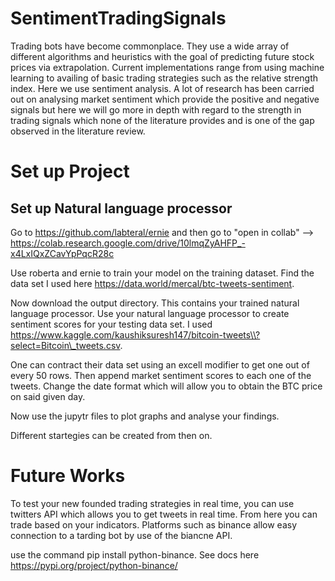 # SentimentTradingSignals
Trading bots have become commonplace.
They use a wide array of different algorithms and 
heuristics with the goal of predicting future stock prices via extrapolation. Current implementations range from using machine learning to availing of basic trading strategies such as the relative strength index. Here we use sentiment analysis. A lot of research has been carried out on analysing market sentiment which provide the positive and negative signals but here we will go more in depth with regard to the strength in trading signals which none of the literature provides and is one of the gap observed in the literature review.

# Set up Project
## Set up Natural language processor 
Go to
https://github.com/labteral/ernie and then go to
"open in collab" --> https://colab.research.google.com/drive/10lmqZyAHFP_-x4LxIQxZCavYpPqcR28c

Use roberta and ernie to train your model on the training dataset. 
Find the data set I used here https://data.world/mercal/btc-tweets-sentiment.

Now download the output directory. This contains your trained natural language processor.
Use your natural language processor to create sentiment scores for your testing data set.
I used https://www.kaggle.com/kaushiksuresh147/bitcoin-tweets\\?select=Bitcoin\_tweets.csv.

One can contract their data set using an excell modifier to get one out of every 50 rows. Then append market sentiment scores to each one of the tweets.
Change the date format which will allow you to obtain the BTC price on said given day. 

Now use the jupytr files to plot graphs and analyse your findings.


Different startegies can be created from then on. 

# Future Works 
To test your new founded trading strategies in real time, you can use twitters API which allows you to get tweets in real time. From here you can trade based on your indicators. Platforms such as binance allow easy connection to a tarding bot by use of the biancne API. 

use the command pip install python-binance. See docs here
https://pypi.org/project/python-binance/
